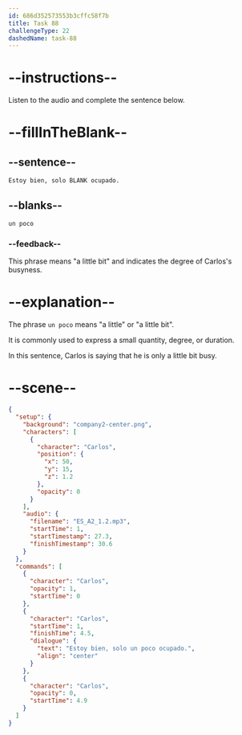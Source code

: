 ```yaml
---
id: 686d352573553b3cffc58f7b
title: Task 88
challengeType: 22
dashedName: task-88
---
```


<!-- (Audio) Carlos: Estoy bien, solo un poco ocupado. -->

# --instructions--

Listen to the audio and complete the sentence below.

# --fillInTheBlank--

## --sentence--

`Estoy bien, solo BLANK ocupado.`

## --blanks--

`un poco`

### --feedback--

This phrase means "a little bit" and indicates the degree of Carlos's busyness.

# --explanation--

The phrase `un poco` means "a little" or "a little bit".

It is commonly used to express a small quantity, degree, or duration.

In this sentence, Carlos is saying that he is only a little bit busy.

# --scene--

```json
{
  "setup": {
    "background": "company2-center.png",
    "characters": [
      {
        "character": "Carlos",
        "position": {
          "x": 50,
          "y": 15,
          "z": 1.2
        },
        "opacity": 0
      }
    ],
    "audio": {
      "filename": "ES_A2_1.2.mp3",
      "startTime": 1,
      "startTimestamp": 27.3,
      "finishTimestamp": 30.6
    }
  },
  "commands": [
    {
      "character": "Carlos",
      "opacity": 1,
      "startTime": 0
    },
    {
      "character": "Carlos",
      "startTime": 1,
      "finishTime": 4.5,
      "dialogue": {
        "text": "Estoy bien, solo un poco ocupado.",
        "align": "center"
      }
    },
    {
      "character": "Carlos",
      "opacity": 0,
      "startTime": 4.9
    }
  ]
}
```
